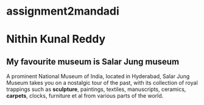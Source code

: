 # assignment2mandadi
# Nithin Kunal Reddy
## My favourite museum is Salar Jung museum

A prominent National Museum of India, located in Hyderabad, Salar Jung Museum takes you on a nostalgic tour of the past, with its collection of royal trappings such as **sculpture**, paintings, textiles, manuscripts, ceramics, **carpets**, clocks, furniture et al from various parts of the world.